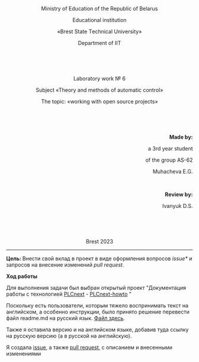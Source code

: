 <p align="center">Мinistrу оf Еducаtiоn оf thе Rеpubliс оf Bеlаrus</p>
<p align="center">Еduсаtiоnаl institutiоn</p>
<p align="center">«Brеst Stаtе Tеchnicаl Univеrsity»</p>
<p align="center">Dеpаrtmеnt оf IIT</p>
<br><br><br>
<p align="center">Laboratory work № 6</p>
<p align="center">Subject «Thеоry аnd mеthоds оf аutоmаtiс соntrоl»</p>
<p align="center">Thе tоpiс: «working with open source projects»</p>
<br><br><br>
<p align="right"><strong>Mаdе by:</strong></p>
<p align="right">а 3rd уеаr studеnt</p>
<p align="right">оf thе grоup АS-62</p>
<p align="right">Мuhаchеvа Е.G.</p>
<br>
<p align="right"><strong>Rеviеw bу:</strong></p>
<p align="right">Ivаnуuk D.S.</p>
<br><br><br>
<p align="center">Brеst 2023</p>

---

<p> <strong>Цель: </strong>Внести свой вклад в проект в виде оформления вопросов <em>issue*</em> и запросов на внесение изменений <em>pull request</em>.</p> 

<p> <strong> Ход работы </strong> </p>

Для выполнения задачи был выбран открытый проект "Документация работы с технологией [PLCnext](https://www.plcnext-community.net/en/) - [PLCnext-howto](https://github.com/savushkin-r-d/PLCnext-howto) "

Поскольку есть пользователи, которым тяжело воспринимать текст на английском, а особенно инструкции, было принято решение перевести файл readme.md на русский язык. [Файл здесь](https://github.com/savushkin-r-d/PLCnext-howto/tree/master/HowTo%20build%20program%20Hello%20PLCnext).

Также я оставила версию и на английском языке, добавив туда ссылку на русскую версию (а в русской на английскую). 

Я создала [issue](https://github.com/savushkin-r-d/PLCnext-howto/issues/57), а также [pull request](https://github.com/savushkin-r-d/PLCnext-howto/pull/56), с описанием и внесенными изменениями